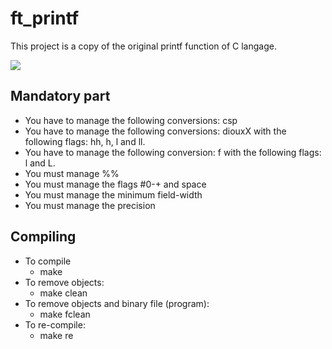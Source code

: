 # ft_printf
This project is a copy of the original printf function of C langage.

![](https://sun9-34.userapi.com/c857016/v857016542/7477f/b5IKfT7V91o.jpg)

## Mandatory part

+ You have to manage the following conversions: csp
+ You have to manage the following conversions: diouxX with the following flags: hh,
h, l and ll.
+ You have to manage the following conversion: f with the following flags: l and L.
+ You must manage %%
+ You must manage the flags #0-+ and space
+ You must manage the minimum field-width
+ You must manage the precision

## Compiling

+ To compile
  - make
+ To remove objects:
  - make clean
+ To remove objects and binary file (program):
   - make fclean
+ To re-compile:
  - make re
